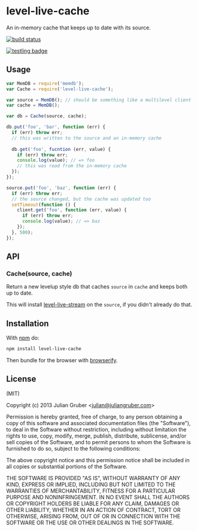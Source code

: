 
# level-live-cache

An in-memory cache that keeps up to date with its source.

[![build status](https://secure.travis-ci.org/juliangruber/level-live-cache.png)](http://travis-ci.org/juliangruber/level-live-cache)

[![testling badge](https://ci.testling.com/juliangruber/level-live-cache.png)](https://ci.testling.com/juliangruber/level-live-cache)

## Usage

```js
var MemDB = require('memdb');
var Cache = require('level-live-cache');

var source = MemDB(); // should be something like a multilevel client
var cache = MemDB();

var db = Cache(source, cache);

db.put('foo', 'bar', function (err) {
  if (err) throw err;
  // this was written to the source and an in-memory cache
  
  db.get('foo', fucntion (err, value) {
    if (err) throw err;
    console.log(value); // => foo
    // this was read from the in-memory cache
  });
});

source.put('foo', 'baz', function (err) {
  if (err) throw err;
  // the source changed, but the cache was updated too
  setTimeout(function () {
    client.get('foo', function (err, value) {
      if (err) throw err;
      console.log(value); // => baz
    });
  }, 500);
});
```

## API

### Cache(source, cache)

Return a new levelup style db that caches `source` in `cache` and keeps both
up to date.

This will install
[level-live-stream](https://github.com/dominictarr/level-live-stream) on the
`source`, if you didn't already do that.

## Installation

With [npm](https://npmjs.org) do:

```bash
npm install level-live-cache
```

Then bundle for the browser with
[browserify](https://github.com/substack/node-browserify).

## License

(MIT)

Copyright (c) 2013 Julian Gruber &lt;julian@juliangruber.com&gt;

Permission is hereby granted, free of charge, to any person obtaining a copy of
this software and associated documentation files (the "Software"), to deal in
the Software without restriction, including without limitation the rights to
use, copy, modify, merge, publish, distribute, sublicense, and/or sell copies
of the Software, and to permit persons to whom the Software is furnished to do
so, subject to the following conditions:

The above copyright notice and this permission notice shall be included in all
copies or substantial portions of the Software.

THE SOFTWARE IS PROVIDED "AS IS", WITHOUT WARRANTY OF ANY KIND, EXPRESS OR
IMPLIED, INCLUDING BUT NOT LIMITED TO THE WARRANTIES OF MERCHANTABILITY,
FITNESS FOR A PARTICULAR PURPOSE AND NONINFRINGEMENT. IN NO EVENT SHALL THE
AUTHORS OR COPYRIGHT HOLDERS BE LIABLE FOR ANY CLAIM, DAMAGES OR OTHER
LIABILITY, WHETHER IN AN ACTION OF CONTRACT, TORT OR OTHERWISE, ARISING FROM,
OUT OF OR IN CONNECTION WITH THE SOFTWARE OR THE USE OR OTHER DEALINGS IN THE
SOFTWARE.
